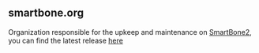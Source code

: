## smartbone.org

Organization responsible for the upkeep and maintenance on [SmartBone2](https://github.com/smartbone-org/SmartBone-2), you can find the latest release [here](https://github.com/smartbone-org/SmartBone-2/releases/latest)
